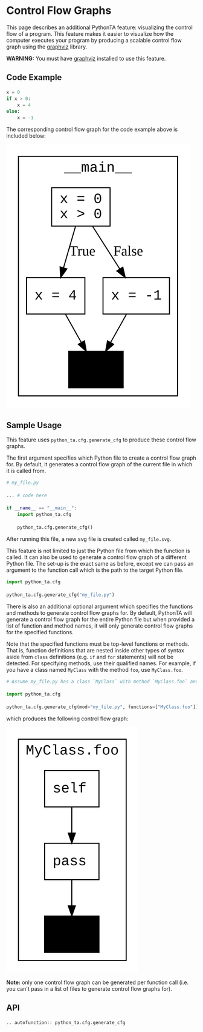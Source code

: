 # Control Flow Graphs

This page describes an additional PythonTA feature: visualizing the control flow of a program.
This feature makes it easier to visualize how the computer executes your program by producing a scalable control flow graph using the [graphviz] library.

**WARNING:** You must have [graphviz](https://www.graphviz.org/download/) installed to use this feature.

## Code Example

```python
x = 0
if x > 0:
    x = 4
else:
    x = -1
```

The corresponding control flow graph for the code example above is included below:

![if_else.svg](images/if_else.svg)

## Sample Usage

This feature uses `python_ta.cfg.generate_cfg` to produce these control flow graphs.

The first argument specifies which Python file to create a control flow graph for. By default, it generates a control flow graph of the current file in which it is called from.

```python
# my_file.py

... # code here

if __name__ == "__main__":
    import python_ta.cfg

    python_ta.cfg.generate_cfg()
```

After running this file, a new svg file is created called `my_file.svg`.

This feature is not limited to just the Python file from which the function is called. It can also be used to generate a control flow graph of a different Python file. The set-up is the exact same as before, except we can pass an argument to the function call which is the path to the target Python file.

```python
import python_ta.cfg

python_ta.cfg.generate_cfg("my_file.py")
```

There is also an additional optional argument which specifies the functions and methods to generate control flow graphs for. By default, PythonTA will generate a control flow graph for the entire Python file but when provided a list of function and method names, it will only generate control flow graphs for the specified functions.

Note that the specified functions must be top-level functions or methods. That is, function definitions that are nested inside other types of syntax aside from `class` definitions (e.g. `if` and `for` statements) will not be detected. For specifying methods, use their qualified names. For example, if you have a class named `MyClass` with the method `foo`, use `MyClass.foo`.

```python
# Assume my_file.py has a class `MyClass` with method `MyClass.foo` and a top-level method `foo`

import python_ta.cfg

python_ta.cfg.generate_cfg(mod="my_file.py", functions=["MyClass.foo"])
```

which produces the following control flow graph:

![method_only.svg](images/method_only.svg)

**Note:** only one control flow graph can be generated per function call (i.e. you can't pass in a list of files to generate control flow graphs for).

## API

```{eval-rst}
.. autofunction:: python_ta.cfg.generate_cfg
```

[graphviz]: https://www.graphviz.org/
